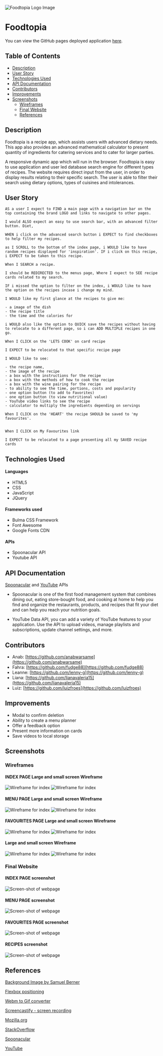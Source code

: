 ![Foodtopia Logo Image](./assets/images/logo.PNG)

<h1>Foodtopia</h1>

You can view the GitHub pages deployed application [here](https://fudge88.github.io/foodtopia/).

<h2>Table of Contents</h2>

- [Description](#description)
- [User Story](#user-story)
- [Technologies Used](#technologies-used)
- [API Documentation](#api-documentation)
- [Contributors](#contributors)
- [Improvements](#improvements)
- [Screenshots](#screenshots)
  - [Wireframes](#wireframes)
  - [Final Website](#final-website)
  - [References](#References)

## Description

Foodtopia is a recipe app, which assists users with advanced dietary needs. This app also provides an advanced mathematical calculator to present quantity of ingredients for catering services and to cater for larger parties.

A responsive dynamic app which will run in the browser. Foodtopia is easy to use application and user led database search engine for different types of recipes. The website requires direct input from the user, in order to display results relating to their specific search. The user is able to filter their search using dietary options, types of cuisines and intolerances.

## User Story

```
AS a user I expect to FIND a main page with a navigation bar on the top containing the brand LOGO and links to navigate to other pages.

I would ALSO expect an easy to use search bar, with an advanced filter button. Diet,

WHEN i click on the advanced search button i EXPECT to find checkboxes to help filter my recipes.

as I SCROLL to the bottom of the index page, i WOULD like to have random recipes displayed for 'inspiration'. IF i click on this recipe, i EXPECT to be taken to this recipe.

When I SEARCH a recipe.

I should be REDIRECTED to the menus page, Where I expect to SEE recipe cards related to my search.

IF i missed the option to filter on the index, i WOULD like to have the option on the recipes incase i change my mind.

I WOULD like my first glance at the recipes to give me:

- a image of the dish
- the recipe title
- the time and the calories for

i WOULD also like the option to QUICK save the recipes without having to relocate to a different page, so i can ADD MULTIPLE recipes in one go.

When I CLICK on the 'LETS COOK' on card recipe

I EXPECT to be relocated to that specific recipe page

I WOULD like to see:

- the recipe name,
- the image of the recipe
- a box with the instructions for the recipe
- a box with the methods of how to cook the recipe
- a box with the wine pairing for the recipe
- to ability to see the time, portions, costs and popularity
- one option button (to add to Favorites)
- one option button (to view nutritional value)
- YouTube video links to see the recipe
- calculator to multiply the ingredients depending on servings

When I CLICK on the 'HEART' the recipe SHOULD be saved to 'my favourites'.


When I CLICK on My Favourites link

I EXPECT to be relocated to a page presenting all my SAVED recipe cards

```

## Technologies Used

#### Languages

- HTML5
- CSS
- JavaScript
- JQuery

#### Frameworks used

- Bulma CSS Framework
- Font Awesome
- Google Fonts CDN

#### APIs

- Spoonacular API
- Youtube API

## API Documentation

[Spoonacular](https://spoonacular.com/food-api) and [YouTube](https://developers.google.com/youtube/v3/getting-started?hl=en) APIs

- Spoonacular is one of the first food management system that combines dining out, eating store-bought food, and cooking at home to help you find and organize the restaurants, products, and recipes that fit your diet and can help you reach your nutrition goals.

- YouTube Data API, you can add a variety of YouTube features to your application. Use the API to upload videos, manage playlists and subscriptions, update channel settings, and more.

## Contributors

- Anab: [https://github.com/anabwarsame](https://github.com/anabwarsame)
- Fahra: [https://github.com/fudge88](https://github.com/fudge88)
- Leanne: [https://github.com/lenny-g](https://github.com/lenny-g)
- Liana: [https://github.com/lianavaleria15](https://github.com/lianavaleria15)
- Luiz: [https://github.com/luizfroes](https://github.com/luizfroes)

## Improvements

- Modal to confirm deletion
- Ability to create a menu planner
- Offer a feedback option
- Present more information on cards
- Save videos to local storage

## Screenshots

### Wireframes

#### INDEX PAGE Large and small screen Wireframe

![Wireframe for index](./assets/images/wireframes/index-wf.png)
![Wireframe for index](./assets/images/wireframes/index-wf-sm.png)

#### MENU PAGE Large and small screen Wireframe

![Wireframe for index](./assets/images/wireframes/menu-wf.png)
![Wireframe for index](./assets/images/wireframes/menu-wf-sm.png)

#### FAVOURITES PAGE Large and small screen Wireframe

![Wireframe for index](./assets/images/wireframes/fav-wf.png)
![Wireframe for index](./assets/images/wireframes/fav-wf-sm.png)

#### Large and small screen Wireframe

![Wireframe for index](./assets/images/wireframes/recipe-wf.png)
![Wireframe for index](./assets/images/wireframes/recipe-wf-sm.png)

### Final Website

#### INDEX PAGE screenshot

![Screen-shot of webpage](./assets/images/wireframes/index-ss.png)

#### MENU PAGE screenshot

![Screen-shot of webpage](./assets/images/wireframes/menu-ss.png)

#### FAVOURITES PAGE screenshot

![Screen-shot of webpage](./assets/images/wireframes/favourites-ss.png)

#### RECIPES screenshot

![Screen-shot of webpage](./assets/images/wireframes/recipe-ss.png)

## References

[Background Image by Samuel Berner](https://unsplash.com/@saaam_chan?utm_source=unsplash&utm_medium=referral&utm_content=creditCopyText)

[Flexbox positioning](https://developer.mozilla.org/en-US/docs/Web/CSS/CSS_Flexible_Box_Layout/Aligning_Items_in_a_Flex_Container)

[Webm to Gif converter](https://cloudconvert.com/webm-to-gif)

[Screencastify - screen recording](https://www.screencastify.com/)

[Mozilla.org](https://developer.mozilla.org/en-US/docs/Web/JavaScript/Reference/Global_Objects/Array/forEach)

[StackOverflow](https://stackoverflow.com/questions/9329446/for-each-over-an-array-in-javascript)

[Spoonacular](https://spoonacular.com/food-api)

[YouTube](https://developers.google.com/youtube/v3/getting-started?hl=en)
